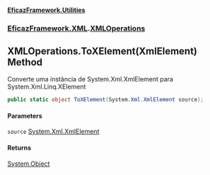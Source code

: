 #### [EficazFramework.Utilities](EficazFramework_Utilities.md 'EficazFramework.Utilities')
### [EficazFramework.XML](EficazFramework_Utilities.md#EficazFramework_XML 'EficazFramework.XML').[XMLOperations](XMLOperations.md 'EficazFramework.XML.XMLOperations')
## XMLOperations.ToXElement(XmlElement) Method
Converte uma instância de System.Xml.XmlElement para System.Xml.Linq.XElement  
```csharp
public static object ToXElement(System.Xml.XmlElement source);
```
#### Parameters
<a name='EficazFramework_XML_XMLOperations_ToXElement(System_Xml_XmlElement)_source'></a>
`source` [System.Xml.XmlElement](https://docs.microsoft.com/en-us/dotnet/api/System.Xml.XmlElement 'System.Xml.XmlElement')  
  
#### Returns
[System.Object](https://docs.microsoft.com/en-us/dotnet/api/System.Object 'System.Object')  

